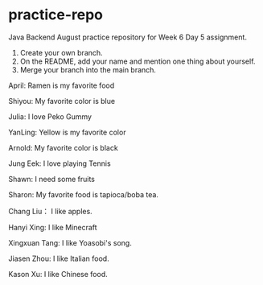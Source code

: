 # practice-repo
Java Backend August practice repository for Week 6 Day 5 assignment.
1. Create your own branch.
2. On the README, add your name and mention one thing about yourself.
3. Merge your branch into the main branch.

April: Ramen is my favorite food

Shiyou: My favorite color is blue

Julia: I love Peko Gummy

YanLing: Yellow is my favorite color

Arnold: My favorite color is black

Jung Eek: I love playing Tennis

Shawn: I need some fruits

Sharon: My favorite food is tapioca/boba tea.

Chang Liu： I like apples.


Hanyi Xing: I like Minecraft

Xingxuan Tang: I like Yoasobi's song.

Jiasen Zhou: I like Italian food.

Kason Xu: I like Chinese food.

